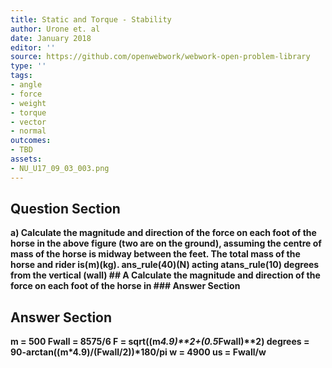 ```yaml
---
title: Static and Torque - Stability
author: Urone et. al
date: January 2018
editor: ''
source: https://github.com/openwebwork/webwork-open-problem-library
type: ''
tags:
- angle
- force
- weight
- torque
- vector
- normal
outcomes:
- TBD
assets:
- NU_U17_09_03_003.png
---
```


## Question Section 

<b>
a) Calculate the magnitude and direction of the force on each foot of the horse in
the above figure (two are on the ground), assuming the centre of mass of the horse is
midway between the feet. The total mass of the horse and rider is(m)(kg).
ans_rule(40)(N) acting atans_rule(10) degrees from the vertical (wall)
## A
Calculate the magnitude and direction of the force on each foot of the horse in
### Answer Section


## Answer Section

m = 500
Fwall = 8575/6
F = sqrt((m*4.9)**2+(0.5*Fwall)**2)
degrees = 90-arctan((m*4.9)/(Fwall/2))*180/pi
w = 4900
us = Fwall/w